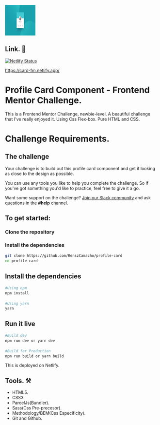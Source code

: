 <img src="./src/images/desktop-design.jpg" alt="home-page" style="height: 100px; width:100px;" />

## Link. 🔗

[![Netlify Status](https://api.netlify.com/api/v1/badges/bfcc995e-24dc-46cc-be3b-dfd47e2571a0/deploy-status)](https://app.netlify.com/sites/card-fm/deploys)

https://card-fm.netlify.app/

# Profile Card Component - Frontend Mentor Challenge.

This is a Frontend Mentor Challenge, newbie-level. A beautiful challenge that I've really enjoyed it. Using Css Flex-box. Pure HTML and CSS.

# Challenge Requirements.

## The challenge

Your challenge is to build out this profile card component and get it looking as close to the design as possible.

You can use any tools you like to help you complete the challenge. So if you've got something you'd like to practice, feel free to give it a go.

Want some support on the challenge? [Join our Slack community](https://www.frontendmentor.io/slack) and ask questions in the **#help** channel.

## To get started:

### Clone the repository

### Install the dependencies

```bash
git clone https://github.com/RenszCamacho/profile-card
cd profile-card
```

## Install the dependencies

```bash
#Using npm
npm install

#Using yarn
yarn
```

## Run it live

```bash
#Build dev
npm run dev or yarn dev

#Build for Production
npm run build or yarn build
```

This is deployed on Netlify.

## Tools. ⚒️

- HTML5.
- CSS3.
- ParcelJs(Bundler).
- Sass(Css Pre-precesor).
- Methodology/BEM(Css Especificity).
- Git and Github.

```

```

